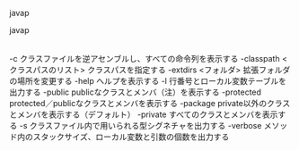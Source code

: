 javap

javap <option> <class name>

-c	クラスファイルを逆アセンブルし、すべての命令列を表示する
-classpath <クラスパスのリスト>	クラスパスを指定する
-extdirs <フォルダ>	拡張フォルダの場所を変更する
-help	ヘルプを表示する
-l	行番号とローカル変数テーブルを出力する
-public	publicなクラスとメンバ（注）を表示する
-protected	protected／publicなクラスとメンバを表示する
-package	private以外のクラスとメンバを表示する（デフォルト）
-private	すべてのクラスとメンバを表示する
-s	クラスファイル内で用いられる型シグネチャを出力する
-verbose	メソッド内のスタックサイズ、ローカル変数と引数の個数を出力する
